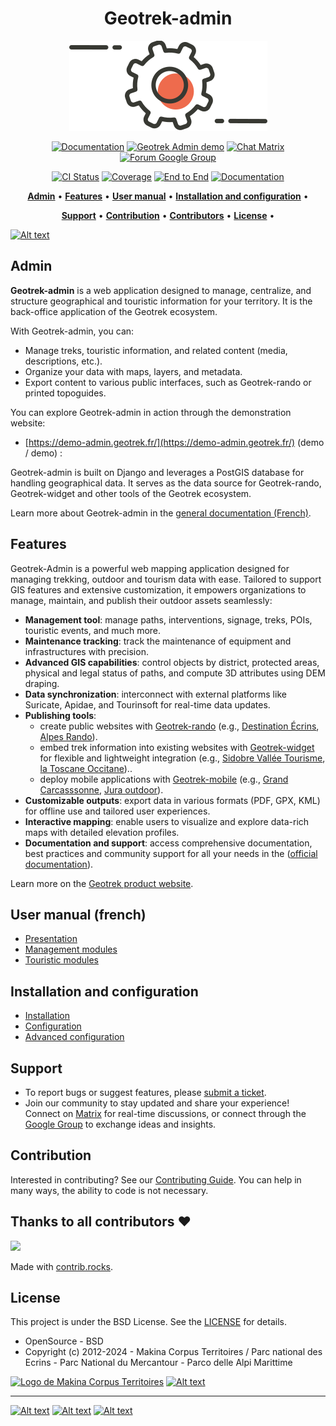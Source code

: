<h1 align="center">Geotrek-admin</h1>

<p align="center"><img alt="geotrek admin image" src="/docs/_static/geotrek-admin.png"></p>

<p align="center">
<a href="https://geotrek.readthedocs.io/" rel="nofollow"><img alt="Documentation" src="https://img.shields.io/badge/Documentation-red.svg" style="max-width:100%;"></a>
<a href="https://demo-admin.geotrek.fr/" rel="nofollow"><img alt="Geotrek Admin demo" src="https://img.shields.io/badge/Demo-purple.svg" style="max-width:100%;"></a>
<a href="https://matrix.to/#/%23geotrek:matrix.org" rel="nofollow"><img alt="Chat Matrix" src="https://img.shields.io/badge/Chat-blue.svg" style="max-width:100%;"></a>
<a href="https://groups.google.com/g/geotrek-fr" rel="nofollow"><img alt="Forum Google Group" src="https://img.shields.io/badge/Forum-brightgreen.svg" style="max-width:100%;"></a>
</p>
<p align="center">
<a href="https://github.com/GeotrekCE/Geotrek-admin/actions/workflows/test.yml" rel="nofollow"><img alt="CI Status" src="https://github.com/GeotrekCE/Geotrek-admin/actions/workflows/test.yml/badge.svg" style="max-width:100%;"></a>
<a href="https://codecov.io/gh/GeotrekCE/Geotrek-admin" rel="nofollow"><img alt="Coverage" src="https://codecov.io/gh/GeotrekCE/Geotrek-admin/branch/master/graph/badge.svg" style="max-width:100%;"></a>
<a href="https://dashboard.cypress.io/projects/ktpy7v/runs" rel="nofollow"><img alt="End to End" src="https://img.shields.io/endpoint?url=https://dashboard.cypress.io/badge/simple/ktpy7v/master&style=flat&logo=cypress" style="max-width:100%;"></a>
<a href="https://geotrek.readthedocs.io" rel="nofollow"><img alt="Documentation" src="https://readthedocs.org/projects/geotrek/badge/?version=latest&style=flat" style="max-width:100%;"></a>
</p>

<p align="center">
    <a href="#admin"><b>Admin</b></a>  •  
    <a href="#features"><b>Features</b></a>  •  
    <a href="#user-manual-french"><b>User manual</b></a>  •  
    <a href="#installation-and-configuration"><b>Installation and configuration</b></a>  •  
</p>
<p align="center">
    <a href="#support"><b>Support</b></a>  •   
    <a href="#contribution"><b>Contribution</b></a>  •  
    <a href="#thanks-to-all-contributors-"><b>Contributors</b></a>  •  
    <a href="#license"><b>License</b></a>  • 
</p>

[![Alt text](http://geotrek.fr/assets/img/screen-1.png "Interface de Geotrek-admin")](http://geotrek.fr)

## Admin

**Geotrek-admin** is a web application designed to manage, centralize, and structure geographical and touristic information for your territory. It is the back-office application of the Geotrek ecosystem.

With Geotrek-admin, you can:
- Manage treks, touristic information, and related content (media, descriptions, etc.).
- Organize your data with maps, layers, and metadata.
- Export content to various public interfaces, such as Geotrek-rando or printed topoguides.

You can explore Geotrek-admin in action through the demonstration website:
- [https://demo-admin.geotrek.fr/](https://demo-admin.geotrek.fr/) (demo / demo) : 

Geotrek-admin is built on Django and leverages a PostGIS database for handling geographical data. It serves as the data source for Geotrek-rando, Geotrek-widget and other tools of the Geotrek ecosystem.

Learn more about Geotrek-admin in the [general documentation (French)](https://geotrek.readthedocs.io/fr/latest/about/geotrek.html).

## Features

Geotrek-Admin is a powerful web mapping application designed for managing trekking, outdoor and tourism data with ease. Tailored to support GIS features and extensive customization, it empowers organizations to manage, maintain, and publish their outdoor assets seamlessly:

- **Management tool**: manage paths, interventions, signage, treks, POIs, touristic events, and much more.
- **Maintenance tracking**: track the maintenance of equipment and infrastructures with precision.
- **Advanced GIS capabilities**: control objects by district, protected areas, physical and legal status of paths, and compute 3D attributes using DEM draping.
- **Data synchronization**: interconnect with external platforms like Suricate, Apidae, and Tourinsoft for real-time data updates.
- **Publishing tools**:  
  - create public websites with [Geotrek-rando](https://github.com/GeotrekCE/Geotrek-rando-v3) (e.g., [Destination Écrins](https://rando.ecrins-parcnational.fr), [Alpes Rando](https://alpesrando.net/)).
  - embed trek information into existing websites with [Geotrek-widget](https://github.com/GeotrekCE/Geotrek-rando-widget) for flexible and lightweight integration (e.g., [Sidobre Vallée Tourisme](https://sidobre-vallees-tourisme.com/type_activite/balades-et-randonnees-sidobre-vallees/), [la Toscane Occitane](https://www.la-toscane-occitane.com/a-voir-a-faire/balades-randonnees))..
  - deploy mobile applications with [Geotrek-mobile](https://github.com/GeotrekCE/Geotrek-mobile) (e.g., [Grand Carcasssonne](https://play.google.com/store/apps/details?id=io.geotrek.grandcarcassonne), [Jura outdoor](https://apps.apple.com/app/jura-outdoor/id6446137384)).
- **Customizable outputs**: export data in various formats (PDF, GPX, KML) for offline use and tailored user experiences. 
- **Interactive mapping**: enable users to visualize and explore data-rich maps with detailed elevation profiles.
- **Documentation and support**: access comprehensive documentation, best practices and community support for all your needs in the ([official documentation](https://geotrek.readthedocs.io/en/2.111.0/usage/overview.html)).

Learn more on the [Geotrek product website](http://geotrek.fr).  

## User manual (french)

- [Presentation](https://geotrek.readthedocs.io/fr/latest/usage/overview.html)
- [Management modules](https://geotrek.readthedocs.io/fr/latest/usage/management-modules.html)
- [Touristic modules](https://geotrek.readthedocs.io/fr/latest/usage/touristic-modules.html)

## Installation and configuration

- [Installation](https://geotrek.readthedocs.io/fr/latest/install/installation.html)
- [Configuration](https://geotrek.readthedocs.io/fr/latest/install/configuration.html)
- [Advanced configuration](https://geotrek.readthedocs.io/fr/latest/install/advanced-configuration.html)

## Support

- To report bugs or suggest features, please [submit a ticket](https://github.com/GeotrekCE/Geotrek-admin/issues).
- Join our community to stay updated and share your experience! Connect on [Matrix](https://matrix.to/#/%23geotrek:matrix.org) for real-time discussions, or connect through the [Google Group](https://groups.google.com/g/geotrek-fr) to exchange ideas and insights.

## Contribution

Interested in contributing? See our [Contributing Guide](https://geotrek.readthedocs.io/en/latest/contribute/contributing.html
). You can help in many ways, the ability to code is not necessary.

## Thanks to all contributors ❤

<a href="https://github.com/GeotrekCE/Geotrek-admin/graphs/contributors">
  <img src="https://contrib.rocks/image?repo=GeotrekCE/Geotrek-admin" />
</a>

Made with [contrib.rocks](https://contrib.rocks).

## License

This project is under the BSD License. See the [LICENSE](Geotrek-admin/blob/main/LICENSE) for details.

- OpenSource - BSD
- Copyright (c) 2012-2024 - Makina Corpus Territoires / Parc national des Ecrins - Parc National du Mercantour - Parco delle Alpi Marittime

<a href="https://territoires.makina-corpus.com/"><img src="https://geotrek.fr/assets/img/logo_makina.svg" alt="Logo de Makina Corpus Territoires" width="115"></a>
[![Alt text](https://geotrek.fr/assets/img/logo_autonomens-h120m.png "Logo Autonomens")](https://datatheca.com/)

----

[![Alt text](http://geotrek.fr/assets/img/parc_ecrins.png "Logo du Parc national des Ecrins")](http://www.ecrins-parcnational.fr)
[![Alt text](http://geotrek.fr/assets/img/parc_mercantour.png "Logo du Parc national du Mercantour")](http://www.mercantour.eu)
[![Alt text](http://geotrek.fr/assets/img/alpi_maritime.png "Logo du Parc naturel des Alpes maritimes")](http://www.parcoalpimarittime.it)
